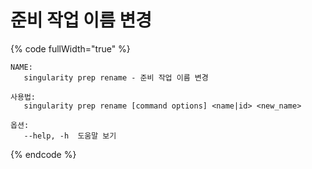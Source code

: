 # 준비 작업 이름 변경

{% code fullWidth="true" %}
```
NAME:
   singularity prep rename - 준비 작업 이름 변경

사용법:
   singularity prep rename [command options] <name|id> <new_name>

옵션:
   --help, -h  도움말 보기
```
{% endcode %}